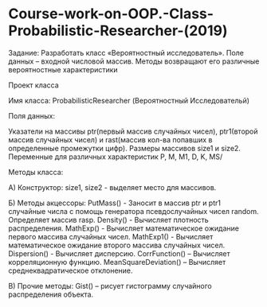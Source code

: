# Course-work-on-OOP.-Class-Probabilistic-Researcher-(2019)
Задание:
Разработать класс «Вероятностный исследователь». Поле данных – входной числовой массив. Методы возвращают его различные вероятностные характеристики

Проект класса

Имя класса:
ProbabilisticResearcher (Вероятностный Исследовательй)

Поля данных:

Указатели на массивы ptr(первый массив случайных чисел), ptr1(второй массив случайных чисел) и rast(массив кол-ва попавших в определенные промежутки цифр). Размеры массивов size1 и size2. Переменные для различных характеристик P, M, M1, D, K, MS/

Методы класса:

А) Конструктор: size1, size2 - выделяет место для массивов.

Б) Методы акцессоры:
PutMass() - Заносит в массив ptr и ptr1 случайные числа с помощь генератора псевдослучайных чисел random. Определяет массив rasp.
Density() - Вычисляет плотность распределения.
MathExp() - Вычисляет математическое ожидание первого массива случайных чисел.
MathExp1() - Вычисляет математическое ожидание второго массива случайных чисел.
Dispersion() - Вычисляет дисперсию.
CorrFunction() – Вычисляет корреляционную функцию.
MeanSquareDeviation() – Вычисляет среднеквадратическое отклонение.

В) Прочие методы:
Gist() – рисует гистограмму случайного распределения объекта.

